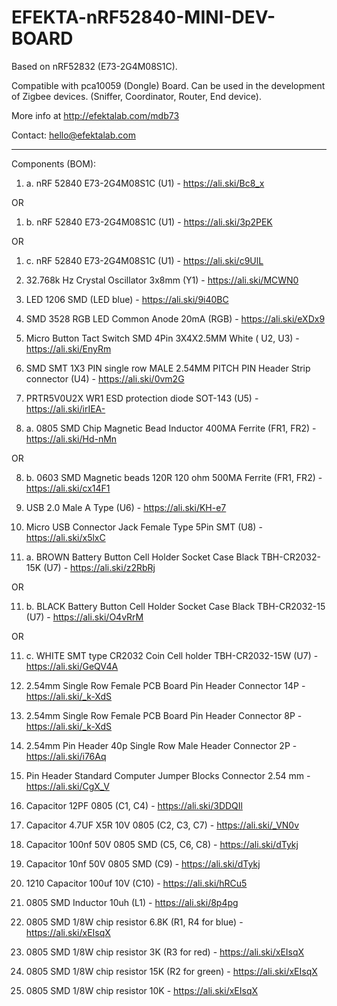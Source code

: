 # EFEKTA-nRF52840-MINI-DEV-BOARD

Based on nRF52832 (E73-2G4M08S1C).

Compatible with pca10059 (Dongle) Board. Can be used in the development of Zigbee devices. (Sniffer, Coordinator, Router, End device).

More info at http://efektalab.com/mdb73

Contact: hello@efektalab.com

---

Components (BOM):

1. a. nRF 52840 E73-2G4M08S1C (U1) - https://ali.ski/Bc8_x

OR

1. b. nRF 52840 E73-2G4M08S1C (U1) - https://ali.ski/3p2PEK

OR

1. c. nRF 52840 E73-2G4M08S1C (U1) - https://ali.ski/c9UlL

2. 32.768k Hz Crystal Oscillator 3x8mm (Y1) - https://ali.ski/MCWN0

3. LED 1206 SMD (LED blue) - https://ali.ski/9i40BC

4. SMD 3528 RGB LED Common Anode 20mA (RGB) - https://ali.ski/eXDx9

5. Micro Button Tact Switch SMD 4Pin 3X4X2.5MM White ( U2, U3) - https://ali.ski/EnyRm

6. SMD SMT 1X3 PIN single row MALE 2.54MM PITCH PIN Header Strip connector (U4) - https://ali.ski/0vm2G

7. PRTR5V0U2X WR1 ESD protection diode SOT-143 (U5) - https://ali.ski/irIEA-

8. a. 0805 SMD Chip Magnetic Bead Inductor 400MA Ferrite (FR1, FR2) -  https://ali.ski/Hd-nMn

OR

8. b. 0603 SMD Magnetic beads 120R 120 ohm 500MA Ferrite (FR1, FR2) -  https://ali.ski/cx14F1

9. USB 2.0 Male A Type (U6) - https://ali.ski/KH-e7

10. Micro USB Connector Jack Female Type 5Pin SMT (U8) - https://ali.ski/x5lxC

11. a. BROWN Battery Button Cell Holder Socket Case Black TBH-CR2032-15K (U7) - https://ali.ski/z2RbRj

OR

11. b. BLACK Battery Button Cell Holder Socket Case Black TBH-CR2032-15 (U7) - https://ali.ski/O4vRrM

OR 

11. c. WHITE SMT type CR2032 Coin Cell holder TBH-CR2032-15W (U7) - https://ali.ski/GeQV4A

12. 2.54mm Single Row Female PCB Board Pin Header Connector 14P - https://ali.ski/_k-XdS

13. 2.54mm Single Row Female PCB Board Pin Header Connector 8P - https://ali.ski/_k-XdS

14. 2.54mm Pin Header 40p Single Row Male Header Connector 2P - https://ali.ski/i76Aq

15. Pin Header Standard Computer Jumper Blocks Connector 2.54 mm - https://ali.ski/CgX_V

16. Capacitor 12PF 0805 (C1, C4) - https://ali.ski/3DDQIl

17. Capacitor 4.7UF X5R 10V 0805 (C2, C3, C7) - https://ali.ski/_VN0v

18. Capacitor 100nf 50V 0805 SMD (C5, C6, C8)  - https://ali.ski/dTykj

19. Capacitor 10nf 50V 0805 SMD (C9)  - https://ali.ski/dTykj

20. 1210 Capacitor 100uf 10V (C10) - https://ali.ski/hRCu5

21. 0805 SMD Inductor 10uh (L1) - https://ali.ski/8p4pg

22. 0805 SMD 1/8W chip resistor 6.8K (R1, R4  for blue) - https://ali.ski/xEIsqX

23. 0805 SMD 1/8W chip resistor 3K (R3  for red) - https://ali.ski/xEIsqX

24. 0805 SMD 1/8W chip resistor 15K (R2  for green) - https://ali.ski/xEIsqX

25. 0805 SMD 1/8W chip resistor 10K - https://ali.ski/xEIsqX
 





